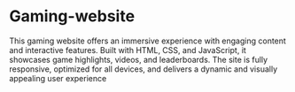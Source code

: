 # Gaming-website
This gaming website offers an immersive experience with engaging content and interactive features. Built with HTML, CSS, and JavaScript, it showcases game highlights, videos, and leaderboards. The site is fully responsive, optimized for all devices, and delivers a dynamic and visually appealing user experience
